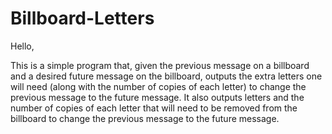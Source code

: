 # Billboard-Letters

Hello, 

This is a simple program that, given the previous message on a billboard and a desired future message on the billboard, outputs the extra letters one will need (along with the number of copies of each letter) to change the previous message to the future message.
It also outputs letters and the number of copies of each letter that will need to be removed from the billboard to change the previous message to the future message. 
